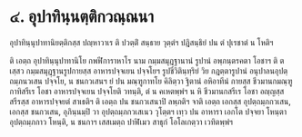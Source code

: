 <h1>๔. อุปาทินฺนตฺติกวณฺณนา</h1>
<p> อุปาทินฺนุปาทานิยตฺติกสฺส  ปญฺหาวาเร ติ ปวตฺติํ สนฺธาย วุตฺตํฯ ปฎิสนฺธิยํ ปน ตํ ปุเรชาตํ น โหติฯ</p>


<p> ติ เอตฺถ อุปาทินฺนุปาทานิโย กพฬีการาหาโร นาม กมฺมสมุฎฺฐานานํ รูปานํ อพฺภนฺตรคตา โอชาฯ ติ ตเสฺสว กมฺมสมุฎฺฐานรูปกายสฺส อาหารปจฺจเยน ปจฺจโยฯ รูปชีวิตินฺทฺริยํ วิย กฎตฺตารูปานํ อนุปาลนอุปตฺถมฺภนวเสน ปจฺจโย, น ชนกวเสนฯ ยํ ปน มณฺฑูกาทโย คิลิตฺวา ฐิตานํ อหิอาทีนํ กายสฺส ชีวมานกมณฺฑูกาทิสรีเร โอชา อาหารปจฺจเยน  ปจฺจโยติ วทนฺติ, ตํ น คเหตพฺพํฯ น หิ ชีวมานกสรีเร โอชา อญฺญสฺส สรีรสฺส อาหารปจฺจยตํ สาเธติฯ ติ เอตฺถ ปน ชนกวเสนาปิ ลพฺภติฯ  จาติ เอตฺถ เอกสฺส อุปตฺถมฺภกวเสน, เอกสฺส ชนกวเสน, อุภินฺนมฺปิ วา อุปตฺถมฺภกวเสเนว วุโตฺตฯ เทฺว ปน อาหารา เอกโต ปจฺจยา โหนฺตา อุปตฺถมฺภกาว โหนฺติ, น ชนกาฯ เสสเมตฺถ ปาฬิเมว สาธุกํ โอโลเกตฺวา เวทิตพฺพํฯ</p>

</p>





